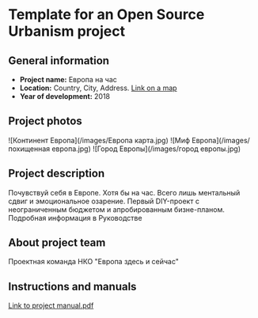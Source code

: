 # Template for an Open Source Urbanism project

## General information
- **Project name:** Европа на час
- **Location:** Country, City, Address. [Link on a map](https://www.google.ru/maps/place/%D0%95%D0%B2%D1%80%D0%BE%D0%BF%D0%B0/@43.7990256,-13.0145812,3z/data=!3m1!4b1!4m5!3m4!1s0x46ed8886cfadda85:0x72ef99e6b3fcf079!8m2!3d54.5259614!4d15.2551187)
- **Year of development:** 2018
## Project photos
![Континент Европа](/images/Европа карта.jpg)
![Миф Европа](/images/похищенная европа.jpg)
![Город Европы](/images/город европы.jpg)
## Project description
Почувствуй себя в Европе. Хотя бы на час. Всего лишь ментальный сдвиг и эмоциональное озарение. Первый DIY-проект с неограниченным бюджетом и апробированным бизне-планом. Подробная информация в Руководстве
## About project team
Проектная команда НКО "Европа здесь и сейчас"

## Instructions and manuals
[Link to project manual.pdf](/manuals/manual.pdf)
